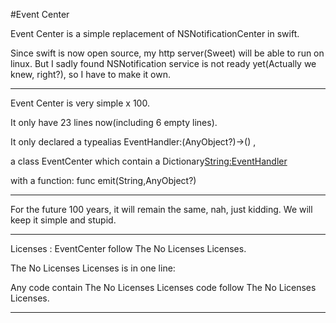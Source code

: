 #Event Center

Event Center is a simple replacement of NSNotificationCenter in swift.

Since swift is now open source, my http server(Sweet) will be able to run on linux. But I sadly found NSNotification service is not ready yet(Actually we knew, right?), so I have to make it own.
***
Event Center is very simple x 100.

It only have 23 lines now(including 6 empty lines).

It only declared a typealias EventHandler:(AnyObject?)->() ,

a class EventCenter which contain a Dictionary<String:EventHandler>

with a function: func emit(String,AnyObject?)
***
For the future 100 years, it will remain the same, nah, just kidding.
We will keep it simple and stupid.

***
Licenses : EventCenter follow The No Licenses Licenses.

The No Licenses Licenses is in one line:

Any code contain The No Licenses Licenses code follow The No Licenses Licenses.
***
